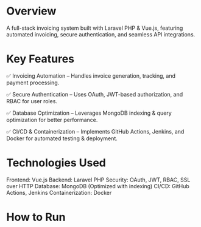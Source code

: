 # Overview
A full-stack invoicing system built with Laravel PHP & Vue.js, featuring automated invoicing, secure authentication, and seamless API integrations.

# Key Features
✅ Invoicing Automation – Handles invoice generation, tracking, and payment processing.

✅ Secure Authentication – Uses OAuth, JWT-based authorization, and RBAC for user roles.

✅ Database Optimization – Leverages MongoDB indexing & query optimization for better performance.

✅ CI/CD & Containerization – Implements GitHub Actions, Jenkins, and Docker for automated testing & deployment.

# Technologies Used
Frontend: Vue.js
Backend: Laravel PHP
Security: OAuth, JWT, RBAC, SSL over HTTP
Database: MongoDB (Optimized with indexing)
CI/CD: GitHub Actions, Jenkins
Containerization: Docker

# How to Run
